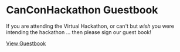 # CanConHackathon Guestbook

If you are attending the Virtual Hackathon, or can't but _wish_ you were intending the hackathon ... then please sign our guest book!

[View Guestbook](Index.md)
